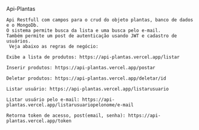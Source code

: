 Api-Plantas 

    Api Restfull com campos para o crud do objeto plantas, banco de dados e o MongoDb. 
    O sistema permite busca da lista e uma busca pelo e-mail. 
    Também permite um post de autenticação usando JWT e cadastro de usuários.
     Veja abaixo as regras de negócio: 

    Exibe a lista de produtos: https://api-plantas.vercel.app/listar 

    Inserir produtos: https://api-plantas.vercel.app/postar 

    Deletar produtos: https://api-plantas.vercel.app/deletar/id 

    Listar usuário: https://api-plantas.vercel.app/listarusuario 

    Listar usuário pelo e-mail: https://api-plantas.vercel.app/listarusuariopelonome/e-mail 

    Retorna token de acesso, post(email, senha): https://api-plantas.vercel.app/token 